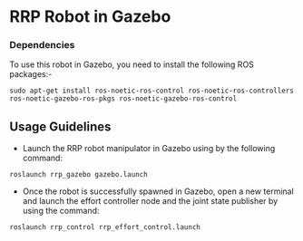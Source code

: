 # RRP Robot in Gazebo

### Dependencies

To use this robot in Gazebo, you need to install the following ROS packages:-

```
sudo apt-get install ros-noetic-ros-control ros-noetic-ros-controllers ros-noetic-gazebo-ros-pkgs ros-noetic-gazebo-ros-control
```

## Usage Guidelines
- Launch the RRP robot manipulator in Gazebo using by the following command:
```
roslaunch rrp_gazebo gazebo.launch
```

- Once the robot is successfully spawned in Gazebo, open a new terminal and launch the effort controller node and the joint state publisher by using the command:
```
roslaunch rrp_control rrp_effort_control.launch
```